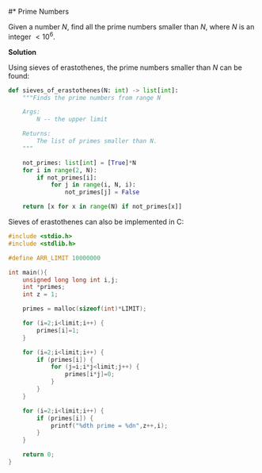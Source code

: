 #* Prime Numbers

Given a number $N$, find all the prime numbers smaller than $N$, where $N$ is an integer $< 10^6$.

**Solution**

Using sieves of erastothenes, the prime numbers smaller than $N$ can be found:

```python
def sieves_of_erastothenes(N: int) -> list[int]:
    """Finds the prime numbers from range N

    Args:
        N -- the upper limit

    Returns:
        The list of primes smaller than N.
    """

    not_primes: list[int] = [True]*N
    for i in range(2, N):
        if not_primes[i]:
            for j in range(i, N, i):
                not_primes[j] = False

    return [x for x in range(N) if not_primes[x]]
```

Sieves of erastothenes can also be implemented in C:

```c
#include <stdio.h>
#include <stdlib.h>

#define ARR_LIMIT 10000000

int main(){
    unsigned long long int i,j;
    int *primes;
    int z = 1;

    primes = malloc(sizeof(int)*LIMIT);

    for (i=2;i<limit;i++) {
        primes[i]=1;
    }

    for (i=2;i<limit;i++) {
        if (primes[i]) {
            for (j=i;i*j<limit;j++) {
                primes[i*j]=0;
            }
        }
    }

    for (i=2;i<limit;i++) {
        if (primes[i]) {
            printf("%dth prime = %dn",z++,i);
        }
    }

    return 0;
}
```

